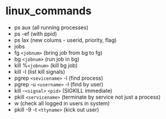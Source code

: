 # linux_commands

* ps aux (all running processes)
* ps -ef (with ppid)
* ps lax (new colums - userid, priority, flag)
* jobs
* fg `<jobnum>` (bring job from bg to fg)
* bg `<jobnum>` (run job in bg)
* kill %`<jobnum>` (kill bg job)
* kill -l (list kill signals)
* pgrep `<sevicename>` -l (find process)
* pgrep -u `<username>` -l (find by user)
* kill -`<signal>` `<pid>` (SIGKILL immediate)
* pkill `<servicename>` (terminate by service not just a process)
* w (check all logged in users in system)
* pkill -9 -t `<ttyname>` (kick out user)  

